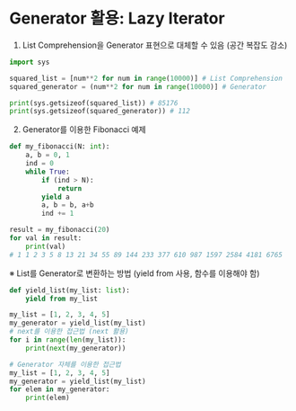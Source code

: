 # Generator 활용: Lazy Iterator

1. List Comprehension을 Generator 표현으로 대체할 수 있음 (공간 복잡도 감소)
```python
import sys

squared_list = [num**2 for num in range(10000)] # List Comprehension
squared_generator = (num**2 for num in range(10000)] # Generator

print(sys.getsizeof(squared_list)) # 85176
print(sys.getsizeof(squared_generator)) # 112
```

2. Generator를 이용한 Fibonacci 예제
```python
def my_fibonacci(N: int):
    a, b = 0, 1
    ind = 0
    while True:
        if (ind > N):
            return
        yield a
        a, b = b, a+b
        ind += 1

result = my_fibonacci(20)
for val in result:
    print(val)
# 1 1 2 3 5 8 13 21 34 55 89 144 233 377 610 987 1597 2584 4181 6765
```

※ List를 Generator로 변환하는 방법 (yield from 사용, 함수를 이용해야 함)
```python
def yield_list(my_list: list):
    yield from my_list

my_list = [1, 2, 3, 4, 5]
my_generator = yield_list(my_list)
# next를 이용한 접근법 (next 활용)
for i in range(len(my_list)):
    print(next(my_generator))

# Generator 자체를 이용한 접근법
my_list = [1, 2, 3, 4, 5]
my_generator = yield_list(my_list)
for elem in my_generator:
    print(elem)
```
